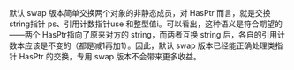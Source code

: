 默认 swap 版本简单交换两个对象的非静态成员，对 HasPtr 而言，就是交换 string指针 ps、引用计数指针use 和整型值i。可以看出，这种语义是符合期望的——两个 HasPtr指向了原来对方的 string，而两者互换 string 后，各自的引用计数本应该是不变的（都是减1再加1）。因此，默认 swap 版本已经能正确处理类指针 HasPtr 的交换，专用 swap 版本不会带来更多收益。

